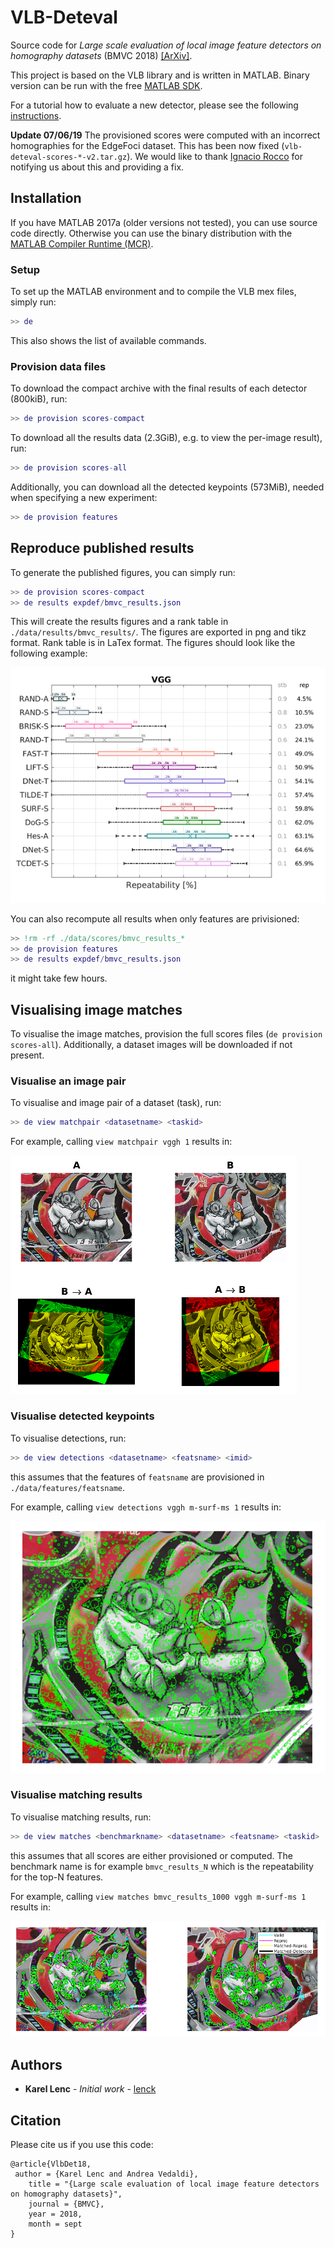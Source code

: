 # VLB-Deteval

Source code for *Large scale evaluation of local image feature detectors on homography datasets* (BMVC 2018) [[ArXiv]](https://arxiv.org/abs/1807.07939).

This project is based on the VLB library and is written in MATLAB. Binary version can be run with the free [MATLAB SDK](./MCR.md).

For a tutorial how to evaluate a new detector, please see the following [instructions](./detect/README.md).

**Update 07/06/19** The provisioned scores were computed with an incorrect homographies for the EdgeFoci dataset.
This has been now fixed (`vlb-deteval-scores-*-v2.tar.gz`).
We would like to thank [Ignacio Rocco](https://github.com/ignacio-rocco) for notifying us about this and providing a fix.

## Installation
If you have MATLAB 2017a (older versions not tested), you can use source code directly.
Otherwise you can use the binary distribution with the [MATLAB Compiler Runtime (MCR)](./MCR.md).

### Setup
To set up the MATLAB environment and to compile the VLB mex files, simply run:
```matlab
>> de
```
This also shows the list of available commands.

### Provision data files
To download the compact archive with the final results of each detector (800kiB), run:
```matlab
>> de provision scores-compact
```

To download all the results data (2.3GiB), e.g. to view the per-image result), run:
```matlab
>> de provision scores-all
```

Additionally, you can download all the detected keypoints (573MiB), needed when specifying a new experiment:
```matlab
>> de provision features
```

## Reproduce published results
To generate the published figures, you can simply run:
```matlab
>> de provision scores-compact
>> de results expdef/bmvc_results.json
```

This will create the results figures and a rank table in `./data/results/bmvc_results/`.
The figures are exported in png and tikz format. Rank table is in LaTex format. The figures should look like the following example:

![BMVC results for VGGH](./images/plot_bmvc_results_vggh.png)

You can also recompute all results when only features are privisioned:
```matlab
>> !rm -rf ./data/scores/bmvc_results_*
>> de provision features
>> de results expdef/bmvc_results.json
```
it might take few hours.

## Visualising image matches
To visualise the image matches, provision the full scores files (`de provision scores-all`).
Additionally, a dataset images will be downloaded if not present.

### Visualise an image pair
To visualise and image pair of a dataset (task), run:
```matlab
>> de view matchpair <datasetname> <taskid>
```

For example, calling `view matchpair vggh 1` results in:

![Match pair](./images/matchpair.png)

### Visualise detected keypoints
To visualise detections, run:
```matlab
>> de view detections <datasetname> <featsname> <imid>
```
this assumes that the features of `featsname` are provisioned in `./data/features/featsname`.

For example, calling `view detections vggh m-surf-ms 1` results in:

![Detections](./images/detections.png)

### Visualise matching results
To visualise matching results, run:
```matlab
>> de view matches <benchmarkname> <datasetname> <featsname> <taskid>
```
this assumes that all scores are either provisioned or computed. The benchmark name
is for example `bmvc_results_N` which is the repeatability for the top-N features.

For example, calling `view matches bmvc_results_1000 vggh m-surf-ms 1` results in:

![Matching results](./images/matches.png)

## Authors

* **Karel Lenc** - *Initial work* - [lenck](https://github.com/lenck)

## Citation

Please cite us if you use this code:

```
@article{VlbDet18,
 author = {Karel Lenc and Andrea Vedaldi},
    title = "{Large scale evaluation of local image feature detectors on homography datasets}",
    journal = {BMVC},
    year = 2018,
    month = sept
}
```
